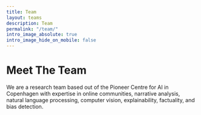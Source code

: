 ```yaml
---
title: Team
layout: teams
description: Team
permalink: "/team/"
intro_image_absolute: true
intro_image_hide_on_mobile: false
---
```


# Meet The Team

We are a research team based out of the Pioneer Centre for AI in Copenhagen with expertise in online communities, narrative analysis, natural language processing, computer vision, explainability, factuality, and bias detection.